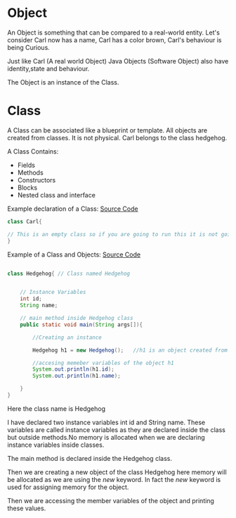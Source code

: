 # Object

An Object is something that can be compared to a real-world entity. Let's consider Carl now has a name, Carl has a color brown, Carl's behaviour is being Curious.

Just like Carl (A real world Object) Java Objects (Software Object) also have identity,state and behaviour.

The Object is an instance of the Class.

# Class

A Class can be associated like a blueprint or template. All objects are created from classes. It is not physical. Carl belongs to the class hedgehog.

A Class Contains: 

* Fields
* Methods
* Constructors
* Blocks
* Nested class and interface

Example declaration of a Class: [Source Code](https://github.com/abhijitramesh/Carl/blob/master/Objects%20and%20Classes/Carl.java)
``` java
class Carl{

// This is an empty class so if you are going to run this it is not going to work but if you try to compile it it would work.
}

```
Example of a Class and Objects: [Source Code](https://github.com/abhijitramesh/Carl/blob/master/Objects%20and%20Classes/Hedgehog.java)

``` java

class Hedgehog{ // Class named Hedgehog


    // Instance Variables
    int id;
    String name;

    // main method inside Hedgehog class
    public static void main(String args[]){

        //Creating an instance

        Hedgehog h1 = new Hedgehog();   //h1 is an object created from class Headgehog

        //accesing memeber variables of the object h1
        System.out.println(h1.id);      
        System.out.println(h1.name);

    }
}

```
Here the class name is Hedgehog

I have declared two instance variables int id and String name. These variables are called instance variables as they are declared inside the class but outside methods.No memory is allocated when we are declaring instance variables inside classes.

The main method is declared inside the Hedgehog class.

Then we are creating a new object of the class Hedgehog here memory will be allocated as we are using the *new* keyword. In fact the *new* keyword is used for assigning memory for the object.

Then we are accessing the member variables of the object and printing these values.




































